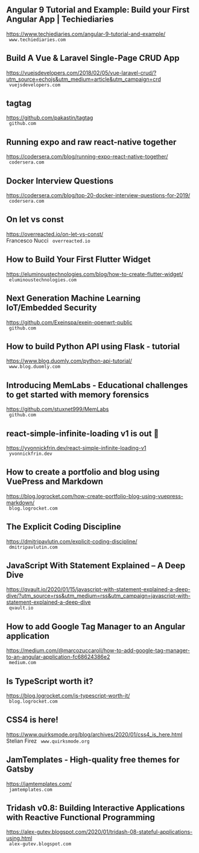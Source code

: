 ## Angular 9 Tutorial and Example: Build your First Angular App | Techiediaries  
https://www.techiediaries.com/angular-9-tutorial-and-example/  
 ` www.techiediaries.com`
  

## Build A Vue & Laravel Single-Page CRUD App  
https://vuejsdevelopers.com/2018/02/05/vue-laravel-crud/?utm_source=echojs&utm_medium=article&utm_campaign=crd  
 ` vuejsdevelopers.com`
  

## tagtag  
https://github.com/pakastin/tagtag  
 ` github.com`
  

## Running expo and raw react-native together  
https://codersera.com/blog/running-expo-react-native-together/  
 ` codersera.com`
  

## Docker Interview Questions  
https://codersera.com/blog/top-20-docker-interview-questions-for-2019/  
 ` codersera.com`
  

## On let vs const  
https://overreacted.io/on-let-vs-const/  
Francesco Nucci ` overreacted.io`
  

## How to Build Your First Flutter Widget  
https://eluminoustechnologies.com/blog/how-to-create-flutter-widget/  
 ` eluminoustechnologies.com`
  

## Next Generation Machine Learning IoT/Embedded Security  
https://github.com/Exeinspa/exein-openwrt-public  
 ` github.com`
  

## How to build Python API using Flask - tutorial  
https://www.blog.duomly.com/python-api-tutorial/  
 ` www.blog.duomly.com`
  

## Introducing MemLabs - Educational challenges to get started with memory forensics  
https://github.com/stuxnet999/MemLabs  
 ` github.com`
  

## react-simple-infinite-loading v1 is out 🎉  
https://yvonnickfrin.dev/react-simple-infinite-loading-v1  
 ` yvonnickfrin.dev`
  

## How to create a portfolio and blog using VuePress and Markdown  
https://blog.logrocket.com/how-create-portfolio-blog-using-vuepress-markdown/  
 ` blog.logrocket.com`
  

## The Explicit Coding Discipline  
https://dmitripavlutin.com/explicit-coding-discipline/  
 ` dmitripavlutin.com`
  

## JavaScript With Statement Explained – A Deep Dive  
https://qvault.io/2020/01/15/javascript-with-statement-explained-a-deep-dive/?utm_source=rss&utm_medium=rss&utm_campaign=javascript-with-statement-explained-a-deep-dive  
 ` qvault.io`
  

## How to add Google Tag Manager to an Angular application  
https://medium.com/@marcozuccaroli/how-to-add-google-tag-manager-to-an-angular-application-fc68624386e2  
 ` medium.com`
  

## Is TypeScript worth it?  
https://blog.logrocket.com/is-typescript-worth-it/  
 ` blog.logrocket.com`
  

## CSS4 is here!  
https://www.quirksmode.org/blog/archives/2020/01/css4_is_here.html  
Stelian Firez ` www.quirksmode.org`
  

## JamTemplates - High-quality free themes for Gatsby  
https://jamtemplates.com/  
 ` jamtemplates.com`
  

## Tridash v0.8: Building Interactive Applications with Reactive Functional Programming  
https://alex-gutev.blogspot.com/2020/01/tridash-08-stateful-applications-using.html  
 ` alex-gutev.blogspot.com`
  

